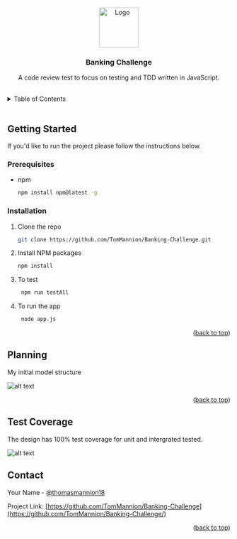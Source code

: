 <a name="readme-top"></a>

<!-- PROJECT LOGO -->
<br />
<div align="center">
  <a href="https://github.com/TomMannion/Banking-Challenge">
    <img src="https://cdn-icons-png.flaticon.com/512/2830/2830155.png" alt="Logo" width="90" height="90">
  </a>

  <h3 align="center">Banking Challenge</h3>

  <p align="center">
    A code review test to focus on testing and TDD written in JavaScript.
  </p>
</div>
<br>
<!-- TABLE OF CONTENTS -->
<details>
  <summary>Table of Contents</summary>
  <ol>
    <li>
      <a href="#getting-started">Getting Started</a>
      <ul>
        <li><a href="#prerequisites">Prerequisites</a></li>
        <li><a href="#installation">Installation</a></li>
      </ul>
    </li>
    <li><a href="#planning">Project planning</a></li>
    <li><a href="#test-coverage">Test coverage</a></li>
    <li><a href="#contact">Contact</a></li>
  </ol>
</details>
<br>
<!-- GETTING STARTED -->

## Getting Started

If you'd like to run the project please follow the instructions below.

### Prerequisites

- npm
  ```sh
  npm install npm@latest -g
  ```

### Installation

1. Clone the repo
   ```sh
   git clone https://github.com/TomMannion/Banking-Challenge.git
   ```
2. Install NPM packages
   ```sh
   npm install
   ```
3. To test

   ```sh
    npm run testAll
   ```

4. To run the app

   ```sh
    node app.js
   ```

<p align="right">(<a href="#readme-top">back to top</a>)</p>

<!-- USAGE EXAMPLES -->

## Planning

My initial model structure

![alt text](https://github.com/TomMannion/Banking-Challenge/tree/main/img/models.png?raw=true)

<p align="right">(<a href="#readme-top">back to top</a>)</p>

## Test Coverage

The design has 100% test coverage for unit and intergrated tested.

![alt text](https://github.com/TomMannion/Banking-Challenge/tree/main/img/test-coverage.png?raw=true)

<!-- CONTACT -->

## Contact

Your Name - [@thomasmannion18](https://twitter.com/thomasmannion18)

Project Link: [https://github.com/TomMannion/Banking-Challenge](https://github.com/TomMannion/Banking-Challenge/)

<p align="right">(<a href="#readme-top">back to top</a>)</p>

<!-- MARKDOWN LINKS & IMAGES -->
<!-- https://www.markdownguide.org/basic-syntax/#reference-style-links -->

[jestjs.io]: https://www.zeljkovic.sh/wp-content/uploads/2021/07/Jest-e1625759811858.jpg
[jest-url]: https://jquery.com
[javascript.com]: https://www.javascript.com/etc.clientlibs/pluralsight/clientlibs/clientlib-main/resources/images/js-logo.png
[javascript-url]: https://www.javascript.com/
